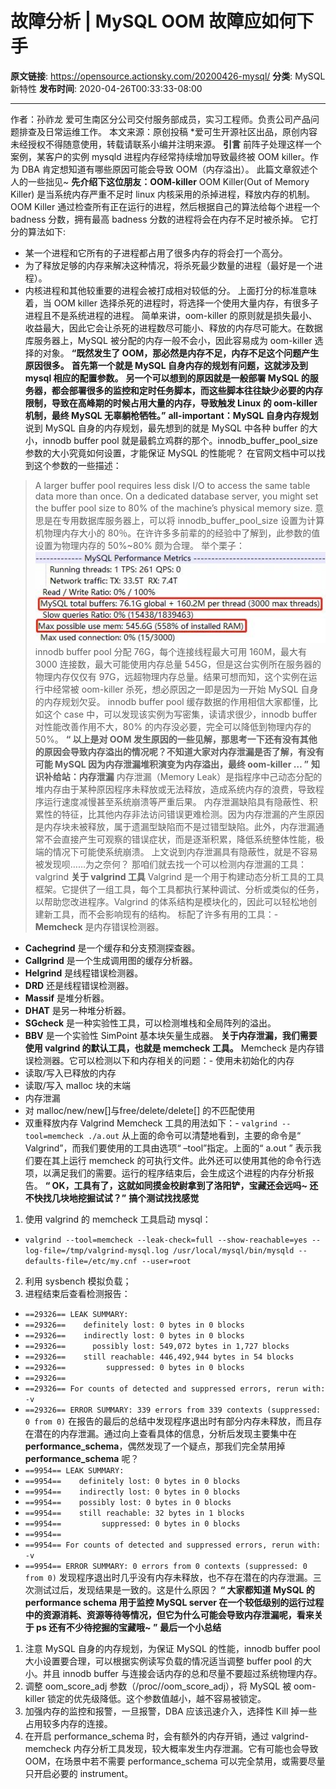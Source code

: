 # 故障分析 | MySQL OOM 故障应如何下手

**原文链接**: https://opensource.actionsky.com/20200426-mysql/
**分类**: MySQL 新特性
**发布时间**: 2020-04-26T00:33:33-08:00

---

作者：孙祚龙
爱可生南区分公司交付服务部成员，实习工程师。负责公司产品问题排查及日常运维工作。
本文来源：原创投稿
*爱可生开源社区出品，原创内容未经授权不得随意使用，转载请联系小编并注明来源。
**引言**
前阵子处理这样一个案例，某客户的实例 mysqld 进程内存经常持续增加导致最终被 OOM killer。作为 DBA 肯定想知道有哪些原因可能会导致 OOM（内存溢出）。
此篇文章叙述个人的一些拙见~
**先介绍下这位朋友：OOM-killer**
OOM Killer(Out of Memory Killer) 是当系统内存严重不足时 linux 内核采用的杀掉进程，释放内存的机制。
OOM Killer 通过检查所有正在运行的进程，然后根据自己的算法给每个进程一个 badness 分数，拥有最高 badness 分数的进程将会在内存不足时被杀掉。
它打分的算法如下:
- 某一个进程和它所有的子进程都占用了很多内存的将会打一个高分。
- 为了释放足够的内存来解决这种情况，将杀死最少数量的进程（最好是一个进程）。
- 内核进程和其他较重要的进程会被打成相对较低的分。
上面打分的标准意味着，当 OOM killer 选择杀死的进程时，将选择一个使用大量内存，有很多子进程且不是系统进程的进程。
简单来讲，oom-killer 的原则就是损失最小、收益最大，因此它会让杀死的进程数尽可能小、释放的内存尽可能大。在数据库服务器上，MySQL 被分配的内存一般不会小，因此容易成为 oom-killer 选择的对象。
**“既然发生了 OOM，那必然是内存不足，内存不足这个问题产生原因很多。**
**首先第一个就是 MySQL 自身内存的规划有问题，这就涉及到 mysql 相应的配置参数。**
**另一个可以想到的原因就是一般部署 MySQL 的服务器，都会部署很多的监控和定时任务脚本，而这些脚本往往缺少必要的内存限制，导致在高峰期的时候占用大量的内存，导致触发 Linux 的 oom-killer 机制，最终 MySQL 无辜躺枪牺牲。”**
**all-important：MySQL 自身内存规划**
说到 MySQL 自身的内存规划，最先想到的就是 MySQL 中各种 buffer 的大小，innodb buffer pool 就是最鹤立鸡群的那个。innodb_buffer_pool_size 参数的大小究竟如何设置，才能保证 MySQL 的性能呢？
在官网文档中可以找到这个参数的一些描述：
> A larger buffer pool requires less disk I/O to access the same table data more than once. On a dedicated database server, you might set the buffer pool size to 80% of the machine&#8217;s physical memory size.
意思是在专用数据库服务器上，可以将 innodb_buffer_pool_size 设置为计算机物理内存大小的 80％。在许许多多前辈的的经验中了解到，此参数的值设置为物理内存的 50%~80% 颇为合理。
举个栗子：
![](.img/400bf4db.jpg)											
innodb buffer pool 分配 76G，每个连接线程最大可用 160M，最大有 3000 连接数，最大可能使用内存总量 545G，但是这台实例所在服务器的物理内存仅仅有 97G，远超物理内存总量。结果可想而知，这个实例在运行中经常被 oom-killer 杀死，想必原因之一即是因为一开始 MySQL 自身的内存规划欠妥。
> innodb buffer pool 缓存数据的作用相信大家都懂，比如这个 case 中，可以发现该实例为写密集，读请求很少，innodb buffer 对性能改善作用不大，80% 的内存没必要，完全可以降低到物理内存的50%。
**“ 以上是对 OOM 发生原因的一些见解，那思考一下还有没有其他的原因会导致内存溢出的情况呢？不知道大家对内存泄漏是否了解，有没有可能 MySQL 因为内存泄漏堆积演变为内存溢出，最终 oom-killer &#8230; ”**
**知识补给站：内存泄漏**
内存泄漏（Memory Leak）是指程序中己动态分配的堆内存由于某种原因程序未释放或无法释放，造成系统内存的浪费，导致程序运行速度减慢甚至系统崩溃等严重后果。
内存泄漏缺陷具有隐蔽性、积累性的特征，比其他内存非法访问错误更难检测。因为内存泄漏的产生原因是内存块未被释放，属于遗漏型缺陷而不是过错型缺陷。此外，内存泄漏通常不会直接产生可观察的错误症状，而是逐渐积累，降低系统整体性能，极端的情况下可能使系统崩溃。
上文说到内存泄漏具有隐蔽性，就是不容易被发现呗&#8230;&#8230;为之奈何？
那咱们就去找一个可以检测内存泄漏的工具：valgrind
**关于 valgrind 工具**
Valgrind 是一个用于构建动态分析工具的工具框架。它提供了一组工具，每个工具都执行某种调试、分析或类似的任务，以帮助您改进程序。Valgrind 的体系结构是模块化的，因此可以轻松地创建新工具，而不会影响现有的结构。
标配了许多有用的工具：- **Memcheck** 是内存错误检测器。
- **Cachegrind** 是一个缓存和分支预测探查器。
- **Callgrind** 是一个生成调用图的缓存分析器。
- **Helgrind** 是线程错误检测器。
- **DRD** 还是线程错误检测器。
- **Massif** 是堆分析器。
- **DHAT** 是另一种堆分析器。
- **SGcheck** 是一种实验性工具，可以检测堆栈和全局阵列的溢出。
- **BBV** 是一个实验性 SimPoint 基本块矢量生成器。
**关于内存泄漏，我们需要使用 valgrind 的默认工具，也就是 memcheck 工具。**
Memcheck 是内存错误检测器。它可以检测以下和内存相关的问题：- 使用未初始化的内存
- 读取/写入已释放的内存
- 读取/写入 malloc 块的末端
- 内存泄漏
- 对 malloc/new/new[]与free/delete/delete[] 的不匹配使用
- 双重释放内存
Valgrind Memcheck 工具的用法如下：- `valgrind --tool=memcheck ./a.out`
从上面的命令可以清楚地看到，主要的命令是“ Valgrind”，而我们要使用的工具由选项“ &#8211;tool”指定。上面的“ a.out ” 表示我们要在其上运行 memcheck 的可执行文件。此外还可以使用其他的命令行选项，以满足我们的需要。运行的程序结束后，会生成这个进程的内存分析报告。
**“ OK，工具有了，这就如同摸金校尉拿到了洛阳铲，宝藏还会远吗~ 还不快找几块地挖掘试试？”**
**搞个测试找找感觉**
1. 使用 valgrind 的 memcheck 工具启动 mysql：
- `valgrind --tool=memcheck --leak-check=full --show-reachable=yes --log-file=/tmp/valgrind-mysql.log /usr/local/mysql/bin/mysqld --defaults-file=/etc/my.cnf --user=root`
2. 利用 sysbench 模拟负载；
3. 进程结束后查看检测报告：
- `==29326== LEAK SUMMARY:`
- `==29326==    definitely lost: 0 bytes in 0 blocks`
- `==29326==    indirectly lost: 0 bytes in 0 blocks`
- `==29326==      possibly lost: 549,072 bytes in 1,727 blocks`
- `==29326==    still reachable: 446,492,944 bytes in 54 blocks`
- `==29326==         suppressed: 0 bytes in 0 blocks`
- `==29326==`
- `==29326== For counts of detected and suppressed errors, rerun with: -v`
- `==29326== ERROR SUMMARY: 339 errors from 339 contexts (suppressed: 0 from 0)`
在报告的最后的总结中发现程序退出时有部分内存未释放，而且存在潜在的内存泄漏。通过向上查看具体的信息，分析后发现主要集中在 **performance_schema**，偶然发现了一个疑点，那我们完全禁用掉**performance_schema** 呢？
- `==9954== LEAK SUMMARY:`
- `==9954==    definitely lost: 0 bytes in 0 blocks`
- `==9954==    indirectly lost: 0 bytes in 0 blocks`
- `==9954==    possibly lost: 0 bytes in 0 blocks`
- `==9954==    still reachable: 32 bytes in 1 blocks`
- `==9954==         suppressed: 0 bytes in 0 blocks`
- `==9954==`
- `==9954== For counts of detected and suppressed errors, rerun with: -v`
- `==9954== ERROR SUMMARY: 0 errors from 0 contexts (suppressed: 0 from 0)`
发现程序退出时几乎没有内存未释放，也不存在潜在的内存泄漏。三次测试过后，发现结果是一致的。这是什么原因？
**“ 大家都知道 MySQL 的 performance schema 用于监控 MySQL server 在一个较低级别的运行过程中的资源消耗、资源等待等情况，但它为什么可能会导致内存泄漏呢，看来关于 ps 还有不少待挖掘的宝藏哦~ ”**
**最后一个小总结**
1. 注意 MySQL 自身的内存规划，为保证 MySQL 的性能，innodb buffer pool 大小设置要合理，可以根据实例读写负载的情况适当调整 buffer pool 的大小。并且 innodb buffer 与连接会话内存的总和尽量不要超过系统物理内存。
2. 调整 oom_score_adj 参数（/proc/<pid>/oom_score_adj），将 MySQL 被 oom-killer 锁定的优先级降低。这个参数值越小，越不容易被锁定。
3. 加强内存的监控和报警，一旦报警，DBA 应该迅速介入，选择性 Kill 掉一些占用较多内存的连接。
4. 在开启 performance_schema 时，会有额外的内存开销，通过 valgrind-memcheck 内存分析工具发现，较大概率发生内存泄漏。它有可能也会导致 OOM，在场景中若不需要 performance_schema 可以完全禁用，或需要尽量只开启必要的 instrument。